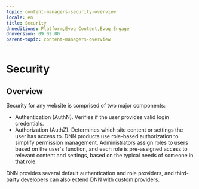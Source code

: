 ```yaml
---
topic: content-managers-security-overview
locale: en
title: Security
dnneditions: Platform,Evoq Content,Evoq Engage
dnnversion: 09.02.00
parent-topic: content-managers-overview
---
```


# Security

## Overview

Security for any website is comprised of two major components:

*   Authentication (AuthN). Verifies if the user provides valid login credentials.
*   Authorization (AuthZ). Determines which site content or settings the user has access to. DNN products use role-based authorization to simplify permission management. Administrators assign roles to users based on the user's function, and each role is pre-assigned access to relevant content and settings, based on the typical needs of someone in that role.

DNN provides several default authentication and role providers, and third-party developers can also extend DNN with custom providers.
